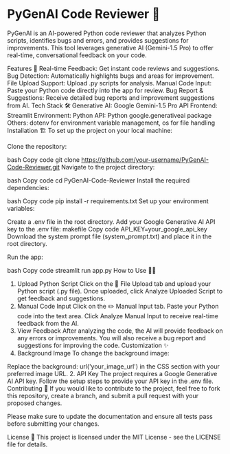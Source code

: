# PyGenAI Code Reviewer 🤖
PyGenAI is an AI-powered Python code reviewer that analyzes Python scripts, identifies bugs and errors, and provides suggestions for improvements. This tool leverages generative AI (Gemini-1.5 Pro) to offer real-time, conversational feedback on your code.

Features 🚀
Real-time Feedback: Get instant code reviews and suggestions.
Bug Detection: Automatically highlights bugs and areas for improvement.
File Upload Support: Upload .py scripts for analysis.
Manual Code Input: Paste your Python code directly into the app for review.
Bug Report & Suggestions: Receive detailed bug reports and improvement suggestions from AI.
Tech Stack 🛠️
Generative AI: Google Gemini-1.5 Pro API
Frontend: Streamlit
Environment: Python
API: Python google.generativeai package
Others: dotenv for environment variable management, os for file handling
Installation 🏗️
To set up the project on your local machine:

Clone the repository:

bash
Copy code
git clone https://github.com/your-username/PyGenAI-Code-Reviewer.git
Navigate to the project directory:

bash
Copy code
cd PyGenAI-Code-Reviewer
Install the required dependencies:

bash
Copy code
pip install -r requirements.txt
Set up your environment variables:

Create a .env file in the root directory.
Add your Google Generative AI API key to the .env file:
makefile
Copy code
API_KEY=your_google_api_key
Download the system prompt file (system_prompt.txt) and place it in the root directory.

Run the app:

bash
Copy code
streamlit run app.py
How to Use 🧑‍💻
1. Upload Python Script
Click on the 📄 File Upload tab and upload your Python script (.py file).
Once uploaded, click Analyze Uploaded Script to get feedback and suggestions.
2. Manual Code Input
Click on the ✏️ Manual Input tab.
Paste your Python code into the text area.
Click Analyze Manual Input to receive real-time feedback from the AI.
3. View Feedback
After analyzing the code, the AI will provide feedback on any errors or improvements.
You will also receive a bug report and suggestions for improving the code.
Customization ✨
1. Background Image
To change the background image:

Replace the background: url('your_image_url') in the CSS section with your preferred image URL.
2. API Key
The project requires a Google Generative AI API key. Follow the setup steps to provide your API key in the .env file.
Contributing 🤝
If you would like to contribute to the project, feel free to fork this repository, create a branch, and submit a pull request with your proposed changes.

Please make sure to update the documentation and ensure all tests pass before submitting your changes.

License 📜
This project is licensed under the MIT License - see the LICENSE file for details.
